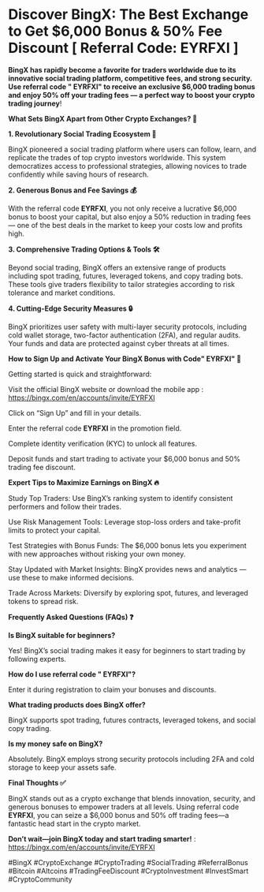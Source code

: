 # Discover BingX: The Best  Exchange to Get $6,000 Bonus & 50% Fee Discount [ Referral Code: EYRFXI ]

**BingX has rapidly become a favorite for traders worldwide due to its innovative social trading platform, competitive fees, and strong security. Use referral code " EYRFXI" to receive an exclusive $6,000 trading bonus and enjoy 50% off your trading fees — a perfect way to boost your crypto trading journey**!

**What Sets BingX Apart from Other Crypto Exchanges? 🌟**

**1. Revolutionary Social Trading Ecosystem 🤝**

BingX pioneered a social trading platform where users can follow, learn, and replicate the trades of top crypto investors worldwide. This system democratizes access to professional strategies, allowing novices to trade confidently while saving hours of research.

**2. Generous Bonus and Fee Savings 💰**

With the referral code **EYRFXI**, you not only receive a lucrative $6,000 bonus to boost your capital, but also enjoy a 50% reduction in trading fees — one of the best deals in the market to keep your costs low and profits high.

**3. Comprehensive Trading Options & Tools 🛠️**

Beyond social trading, BingX offers an extensive range of products including spot trading, futures, leveraged tokens, and copy trading bots. These tools give traders flexibility to tailor strategies according to risk tolerance and market conditions.

**4. Cutting-Edge Security Measures 🔒**

BingX prioritizes user safety with multi-layer security protocols, including cold wallet storage, two-factor authentication (2FA), and regular audits. Your funds and data are protected against cyber threats at all times.

**How to Sign Up and Activate Your BingX Bonus with Code" EYRFXI" 🎉**

Getting started is quick and straightforward:

Visit the official BingX website or download the mobile app : https://bingx.com/en/accounts/invite/EYRFXI

Click on “Sign Up” and fill in your details.

Enter the referral code **EYRFXI** in the promotion field.

Complete identity verification (KYC) to unlock all features.

Deposit funds and start trading to activate your $6,000 bonus and 50% trading fee discount.

**Expert Tips to Maximize Earnings on BingX 🔥**

Study Top Traders: Use BingX’s ranking system to identify consistent performers and follow their trades.

Use Risk Management Tools: Leverage stop-loss orders and take-profit limits to protect your capital.

Test Strategies with Bonus Funds: The $6,000 bonus lets you experiment with new approaches without risking your own money.

Stay Updated with Market Insights: BingX provides news and analytics — use these to make informed decisions.

Trade Across Markets: Diversify by exploring spot, futures, and leveraged tokens to spread risk.

**Frequently Asked Questions (FAQs) ❓**

**Is BingX suitable for beginners?**

Yes! BingX’s social trading makes it easy for beginners to start trading by following experts.

**How do I use referral code " EYRFXI"?**

Enter it during registration to claim your bonuses and discounts.

**What trading products does BingX offer?**

BingX supports spot trading, futures contracts, leveraged tokens, and social copy trading.

**Is my money safe on BingX?**

Absolutely. BingX employs strong security protocols including 2FA and cold storage to keep your assets safe.

**Final Thoughts ✅**

BingX stands out as a crypto exchange that blends innovation, security, and generous bonuses to empower traders at all levels. Using referral code **EYRFXI**, you can seize a $6,000 bonus and 50% off trading fees—a fantastic head start in the crypto market.

**Don’t wait—join BingX today and start trading smarter!** : https://bingx.com/en/accounts/invite/EYRFXI

#BingX #CryptoExchange #CryptoTrading #SocialTrading #ReferralBonus #Bitcoin #Altcoins #TradingFeeDiscount #CryptoInvestment #InvestSmart #CryptoCommunity


